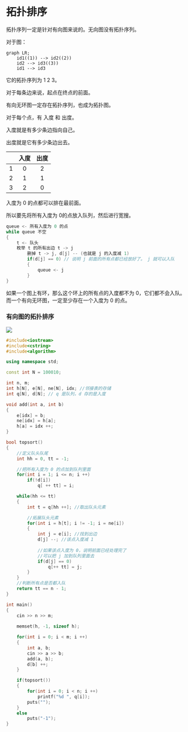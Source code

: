 # 拓扑排序

拓扑序列一定是针对有向图来说的。无向图没有拓扑序列。

对于图：

```mermaid
graph LR;
	id1((1)) --> id2((2))
	id2 --> id3((3))
	id1 --> id3
```

它的拓扑序列为 $1~2~3$。

对于每条边来说，起点在终点的前面。

有向无环图一定存在拓扑序列，也成为拓扑图。

对于每个点，有 入度 和 出度。

入度就是有多少条边指向自己。

出度就是它有多少条边出去。

|      | 入度 | 出度 |
| :--: | :--: | :--: |
| $1$  | $0$  | $2$  |
| $2$  | $1$  | $1$  |
| $3$  | $2$  | $0$  |

入度为 $0$ 的点都可以排在最前面。

所以要先将所有入度为 $0$​ 的点放入队列，然后进行宽搜。

```cpp
queue <- 所有入度为 0 的点
while queue 不空
{
	t <- 队头
	枚举 t 的所有出边 t -> j
		删掉 t -> j, d[j] -- (也就是 j 的入度减 1)
		if(d[j] == 0) // 说明 j 前面的所有点都已经放好了。 j 就可以入队
		{
			queue <- j
		}
}
```
如果一个图上有环，那么这个环上的所有点的入度都不为 $0$，它们都不会入队。
而一个有向无环图，一定至少存在一个入度为 $0$ 的点。
### 有向图的拓扑排序

![](https://typora-birdy.oss-cn-guangzhou.aliyuncs.com/image-20240229112832872.png)

```cpp
#include<iostream>
#include<cstring>
#include<algorithm>

using namespace std;

const int N = 100010;

int n, m;
int h[N], e[N], ne[N], idx; //邻接表的存储
int q[N], d[N]; // q 是队列，d 存的是入度

void add(int a, int b)
{
    e[idx] = b;
    ne[idx] = h[a];
    h[a] = idx ++;
}

bool topsort()
{
    //定义队头队尾
    int hh = 0, tt = -1;    

    //把所有入度为 0 的点加到队列里面
    for(int i = 1; i <= n; i ++)
        if(!d[i])
            q[ ++ tt] = i; 

    while(hh <= tt)
    {
        int t = q[hh ++]; //取出队头元素

        //拓展队头元素
        for(int i = h[t]; i != -1; i = ne[i])
        {
            int j = e[i]; //找到出边
            d[j] --; //该点入度减 1
            
            //如果该点入度为 0，说明前面已经处理完了
            //可以把 j 加到队列里面去
            if(d[j] == 0)
                q[++ tt] = j;
        }
    }
    //判断所有点是否都入队
    return tt == n - 1;
}

int main()
{
    cin >> n >> m;
    
    memset(h, -1, sizeof h);

    for(int i = 0; i < m; i ++)
    {
        int a, b;
        cin >> a >> b;
        add(a, b);
        d[b] ++;
    }

    if(topsort())
    {
        for(int i = 0; i < n; i ++)
            printf("%d ", q[i]);
        puts("");
    }
    else
        puts("-1");
}
```

